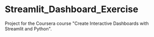 # Streamlit_Dashboard_Exercise
Project for the Coursera course "Create Interactive Dashboards with Streamlit and Python".

